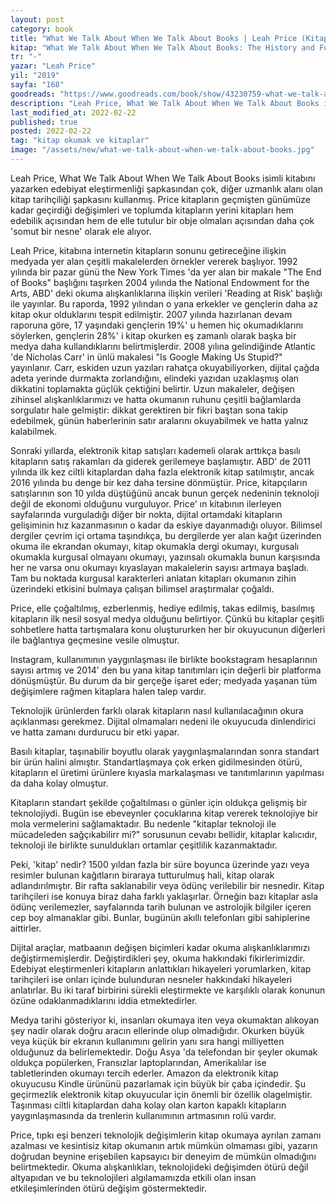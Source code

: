 ```yaml
---
layout: post
category: book
title: "What We Talk About When We Talk About Books | Leah Price (Kitap)"
kitap: "What We Talk About When We Talk About Books: The History and Future of Reading"
tr: "-"
yazar: "Leah Price"
yil: "2019"
sayfa: "168"
goodreads: "https://www.goodreads.com/book/show/43230759-what-we-talk-about-when-we-talk-about-books"
description: "Leah Price, What We Talk About When We Talk About Books isimli kitabını yazarken edebiyat eleştirmenliği şapkasından çok, diğer uzmanlık alanı olan kitap tarihçiliği şapkasını kullanmış. Price kitapların geçmişten günümüze kadar geçirdiği değişimleri ve toplumda kitapların yerini kitapları hem edebilik açısından hem de elle tutulur bir obje olmaları açısından daha çok 'somut bir nesne' olarak ele alıyor."
last_modified_at: 2022-02-22
published: true
posted: 2022-02-22
tag: "kitap okumak ve kitaplar"
image: "/assets/new/what-we-talk-about-when-we-talk-about-books.jpg"
---
```


Leah Price, What We Talk About When We Talk About Books isimli kitabını yazarken edebiyat eleştirmenliği şapkasından çok, diğer uzmanlık alanı olan kitap tarihçiliği şapkasını kullanmış. Price kitapların geçmişten günümüze kadar geçirdiği değişimleri ve toplumda kitapların yerini kitapları hem edebilik açısından hem de elle tutulur bir obje olmaları açısından daha çok 'somut bir nesne' olarak ele alıyor.

Leah Price, kitabına internetin kitapların sonunu getireceğine ilişkin medyada yer alan çeşitli makalelerden örnekler vererek başlıyor. 1992 yılında bir pazar günü the New York Times 'da yer alan bir makale "The End of Books" başlığını taşırken 2004 yılında the National Endowment for the Arts, ABD' deki okuma alışkanlıklarına ilişkin verileri 'Reading at Risk' başlığı ile yayınlar. Bu raporda, 1992 yılından o yana erkekler ve gençlerin daha az kitap okur olduklarını tespit edilmiştir. 2007 yılında hazırlanan devam raporuna göre, 17 yaşındaki gençlerin 19%' u hemen hiç okumadıklarını söylerken, gençlerin 28%' i kitap okurken eş zamanlı olarak başka bir medya daha kullandıklarını belirtmişlerdir. 2008 yılına gelindiğinde Atlantic 'de Nicholas Carr' in ünlü makalesi "Is Google Making Us Stupid?" yayınlanır. Carr, eskiden uzun yazıları rahatça okuyabiliyorken, dijital çağda adeta yerinde durmakta zorlandığını, elindeki yazıdan uzaklaşmış olan dikkatini toplamakta güçlük çektiğini belirtir. Uzun makaleler, değişen zihinsel alışkanlıklarımızı ve hatta okumanın ruhunu çeşitli bağlamlarda sorgulatır hale gelmiştir: dikkat gerektiren bir fikri baştan sona takip edebilmek, günün haberlerinin satır aralarını okuyabilmek ve hatta yalnız kalabilmek.

Sonraki yıllarda, elektronik kitap satışları kademeli olarak arttıkça basılı kitapların satış rakamları da giderek gerilemeye başlamıştır. ABD' de 2011 yılında ilk kez ciltli kitaplardan daha fazla elektronik kitap satılmıştır, ancak 2016 yılında bu denge bir kez daha tersine dönmüştür. Price, kitapçıların satışlarının son 10 yılda düştüğünü ancak bunun gerçek nedeninin teknoloji değil de ekonomi olduğunu vurguluyor. Price' ın kitabının ilerleyen sayfalarında vurguladığı diğer bir nokta, dijital ortamdaki kitapların gelişiminin hız kazanmasının o kadar da eskiye dayanmadığı oluyor. Bilimsel dergiler çevrim içi ortama taşındıkça, bu dergilerde yer alan kağıt üzerinden okuma ile ekrandan okumayı, kitap okumakla dergi okumayı, kurgusalı okumakla kurgusal olmayanı okumayı, yazınsalı okumakla bunun karşısında her ne varsa onu okumayı kıyaslayan makalelerin sayısı artmaya başladı. Tam bu noktada kurgusal karakterleri anlatan kitapları okumanın zihin üzerindeki etkisini bulmaya çalışan bilimsel araştırmalar çoğaldı.

Price, elle çoğaltılmış, ezberlenmiş, hediye edilmiş, takas edilmiş, basılmış kitapların ilk nesil sosyal medya olduğunu belirtiyor. Çünkü bu kitaplar çeşitli sohbetlere hatta tartışmalara konu oluştururken her bir okuyucunun diğerleri ile bağlantıya geçmesine vesile olmuştur.

Instagram, kullanımının yaygınlaşması ile birlikte bookstagram hesaplarının sayısı artmış ve 2014' den bu yana kitap tanıtımları için değerli bir platforma dönüşmüştür. Bu durum da bir gerçeğe işaret eder; medyada yaşanan tüm değişimlere rağmen kitaplara halen talep vardır.

Teknolojik ürünlerden farklı olarak kitapların nasıl kullanılacağının okura açıklanması gerekmez. Dijital olmamaları nedeni ile okuyucuda dinlendirici ve hatta zamanı durdurucu bir etki yapar.

Basılı kitaplar, taşınabilir boyutlu olarak yaygınlaşmalarından sonra standart bir ürün halini almıştır. Standartlaşmaya çok erken gidilmesinden ötürü, kitapların el üretimi ürünlere kıyasla markalaşması ve tanıtımlarının yapılması da daha kolay olmuştur.

Kitapların standart şekilde çoğaltılması o günler için oldukça gelişmiş bir teknolojiydi. Bugün ise ebeveynler çocuklarına kitap vererek teknolojiye bir mola vermelerini sağlamaktadır. Bu nedenle "kitaplar teknoloji ile mücadeleden sağçıkabilirr mi?" sorusunun cevabı bellidir, kitaplar kalıcıdır, teknoloji ile birlikte sunuldukları ortamlar çeşitlilik kazanmaktadır.

Peki, 'kitap' nedir? 1500 yıldan fazla bir süre boyunca üzerinde yazı veya resimler bulunan kağıtların biraraya tutturulmuş hali, kitap olarak adlandırılmıştır. Bir rafta saklanabilir veya ödünç verilebilir bir nesnedir. Kitap tarihçileri ise konuya biraz daha farklı yaklaşırlar. Örneğin bazı kitaplar asla ödünç verilemezler, sayfalarında tarih bulunan ve astrolojik bilgiler içeren cep boy almanaklar gibi. Bunlar, bugünün akıllı telefonları gibi sahiplerine aittirler.

Dijital araçlar, matbaanın değişen biçimleri kadar okuma alışkanlıklarımızı değiştirmemişlerdir. Değiştirdikleri şey, okuma hakkındaki fikirlerimizdir. Edebiyat eleştirmenleri kitapların anlattıkları hikayeleri yorumlarken, kitap tarihçileri ise onları içinde bulunduran nesneler hakkındaki hikayeleri anlatırlar. Bu iki taraf birbirini sürekli eleştirmekte ve karşılıklı olarak konunun özüne odaklanmadıklarını iddia etmektedirler.

Medya tarihi gösteriyor ki, insanları okumaya iten veya okumaktan alıkoyan şey nadir olarak doğru aracın ellerinde olup olmadığıdır. Okurken büyük veya küçük bir ekranın kullanımını gelirin yanı sıra hangi milliyetten olduğunuz da belirlemektedir. Doğu Asya 'da telefondan bir şeyler okumak oldukça popülerken, Fransızlar laptoplarından, Amerikalılar ise tabletlerinden okumayı tercih ederler. Amazon da elektronik kitap okuyucusu Kindle ürününü pazarlamak için büyük bir çaba içindedir. Şu geçirmezlik elektronik kitap okuyucular için önemli bir özellik olagelmiştir. Taşınması ciltli kitaplardan daha kolay olan karton kapaklı kitapların yaygınlaşmasında da trenlerin kullanımının artmasının rolü vardır.

Price, tıpkı eşi benzeri teknolojik değişimlerin kitap okumaya ayrılan zamanı azalması ve kesintisiz kitap okumanın artık mümkün olmaması gibi, yazarın doğrudan beynine erişebilen kapsayıcı bir deneyim de mümkün olmadığını belirtmektedir. Okuma alışkanlıkları, teknolojideki değişimden ötürü değil altyapıdan ve bu teknolojileri algılamamızda etkili olan insan etkileşimlerinden ötürü değişim göstermektedir.
